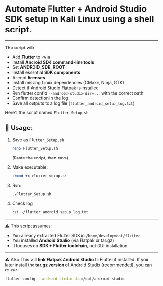 # Automate **Flutter + Android Studio SDK setup** in Kali Linux using a shell script.
---
The script will:
* Add **Flutter** to `PATH`
* Install **Android SDK command-line tools**
* Set **ANDROID\_SDK\_ROOT**
* Install essential **SDK components**
* Accept **licenses**
* Install missing Linux dependencies (CMake, Ninja, GTK)
* Detect if Android Studio Flatpak is installed
* Run flutter config `--android-studio-dir=...` with the correct path
* Confirm detection in the log
* Save all outputs to a log file (`flutter_android_setup_log.txt`)

Here’s the script named `Flutter_Setup.sh`

## 🔧 Usage:

1. Save as `Flutter_Setup.sh`

   ```bash
   nano Flutter_Setup.sh
   ```

   (Paste the script, then save)

2. Make executable:

   ```bash
   chmod +x Flutter_Setup.sh
   ```

3. Run:

   ```bash
   ./Flutter_Setup.sh
   ```

4. Check log:

   ```bash
   cat ~/flutter_android_setup_log.txt
   ```

---

⚠️ This script assumes:

* You already extracted Flutter SDK in `/home/development/flutter`
* You installed **Android Studio** (via Flatpak or tar.gz)
* It focuses on **SDK + Flutter toolchain**, not GUI installation

---

⚠️ Also This will **link Flatpak Android Studio** to Flutter if installed.
If you later install the **tar.gz version** of Android Studio (recommended), you can re-run:

```bash
flutter config --android-studio-dir=/opt/android-studio
```


